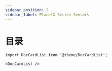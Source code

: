 ```yaml
---
sidebar_position: 2
sidebar_label: PlanetX Series Sensors
---
```


# 目录
```mdx-code-block
import DocCardList from '@theme/DocCardList';

<DocCardList />
```
